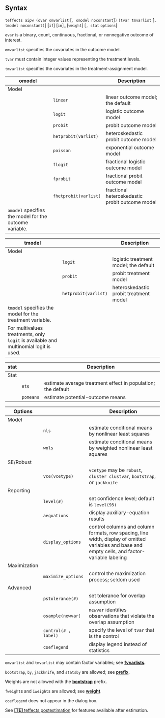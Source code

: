 ## Syntax

`teffects aipw (ovar omvarlist` \[`, omodel noconstant`\]`)`
`(tvar tmvarlist` \[`, tmodel noconstant)`\] <span
class="command">\[`if`\] \[`in`\]_ \[`weight`\] \[`, stat`
`options`\]

`ovar` is a binary, count, continuous, fractional, or nonnegative
outcome of interest.

`omvarlist` specifies the covariates in the outcome model.

`tvar` must contain integer values representing the treatment levels.

`tmvarlist` specifies the covariates in the treatment-assignment model.

| omodel                                                 |                       | Description                                     |
|--------------------------------------------------------|-----------------------|-------------------------------------------------|
| Model                                                  |                       |                                                 |
|                                                        | `linear`              | linear outcome model; the default               |
|                                                        | `logit`               | logistic outcome model                          |
|                                                        | `probit`              | probit outcome model                            |
|                                                        | `hetprobit(varlist)`  | heteroskedastic probit outcome model            |
|                                                        | `poisson`             | exponential outcome model                       |
|                                                        | `flogit`              | fractional logistic outcome model               |
|                                                        | `fprobit`             | fractional probit outcome model                 |
|                                                        | `fhetprobit(varlist)` | fractional heteroskedastic probit outcome model |
| `omodel` specifies the model for the outcome variable. |                       |                                                 |

| tmodel                                                                               |                      | Description                            |
|--------------------------------------------------------------------------------------|----------------------|----------------------------------------|
| Model                                                                                |                      |                                        |
|                                                                                      | `logit`              | logistic treatment model; the default  |
|                                                                                      | `probit`             | probit treatment model                 |
|                                                                                      | `hetprobit(varlist)` | heteroskedastic probit treatment model |
| `tmodel` specifies the model for the treatment variable.                             |                      |                                        |
| For multivalues treatments, only `logit` is available and multinomial logit is used. |                      |                                        |

| stat |           | Description                                                  |
|------|-----------|--------------------------------------------------------------|
| Stat |           |                                                              |
|      | `ate`     | estimate average treatment effect in population; the default |
|      | `pomeans` | estimate potential-outcome means                             |

| Options      |                      | Description                                                                                                                                      |
|--------------|----------------------|--------------------------------------------------------------------------------------------------------------------------------------------------|
| Model        |                      |                                                                                                                                                  |
|              | `nls`                | estimate conditional means by nonlinear least squares                                                                                            |
|              | `wnls`               | estimate conditional means by weighted nonlinear least squares                                                                                   |
| SE/Robust    |                      |                                                                                                                                                  |
|              | `vce(vcetype)`       | `vcetype` may be `robust`, `cluster clustvar`, `bootstrap`, or `jackknife`                                                                     |
| Reporting    |                      |                                                                                                                                                  |
|              | `level(#)`           | set confidence level; default is `level(95)`                                                                                                     |
|              | `aequations`         | display auxiliary-equation results                                                                                                               |
|              | `display_options`    | control columns and column formats, row spacing, line width, display of omitted variables and base and empty cells, and factor-variable labeling |
| Maximization |                      |                                                                                                                                                  |
|              | `maximize_options`   | control the maximization process; seldom used                                                                                                    |
| Advanced     |                      |                                                                                                                                                  |
|              | `pstolerance(#)`     | set tolerance for overlap assumption                                                                                                             |
|              | `osample(newvar)`    | `newvar` identifies observations that violate the overlap assumption                                                                             |
|              | `control(# , label)` | specify the level of `tvar` that is the control                                                                                                  |
|              | `coeflegend`         | display legend instead of statistics                                                                                                             |

`omvarlist` and `tmvarlist` may contain factor variables; see
[<strong>fvvarlists</strong>](http://www.stata.com/help.cgi?fvvarlists).

`bootstrap`, `by`, `jackknife`, and `statsby` are allowed; see
[<strong>prefix</strong>](http://www.stata.com/help.cgi?prefix).

Weights are not allowed with the
[<strong>bootstrap</strong>](http://www.stata.com/help.cgi?bootstrap)
prefix.

`fweight`s and `iweight`s are allowed; see
[<strong>weight</strong>](http://www.stata.com/help.cgi?weight).

`coeflegend` does not appear in the dialog box.

See
[<strong>[TE]</strong> teffects postestimation](http://www.stata.com/help.cgi?teffects_postestimation)
for features available after estimation.
